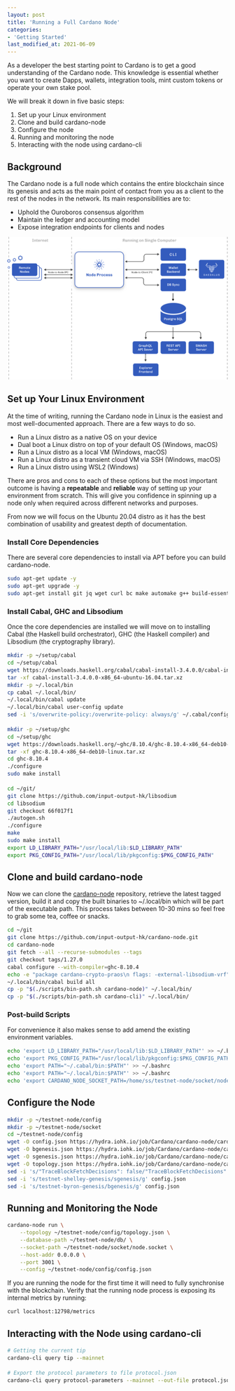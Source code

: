 ```yaml
---
layout: post
title: 'Running a Full Cardano Node'
categories:
- 'Getting Started'
last_modified_at: 2021-06-09
---
```


As a developer the best starting point to Cardano is to get a good understanding of the Cardano node. This knowledge is essential whether you want to create Dapps, wallets, integration tools, mint custom tokens or operate your own stake pool.

We will break it down in five basic steps:

1. Set up your Linux environment
2. Clone and build cardano-node
3. Configure the node
4. Running and monitoring the node
5. Interacting with the node using cardano-cli

## Background

The Cardano node is a full node which contains the entire blockchain since its genesis and acts as the main point of contact from you as a client to the rest of the nodes in the network. Its main responsibilities are to:

- Uphold the Ouroboros consensus algorithm
- Maintain the ledger and accounting model
- Expose integration endpoints for clients and nodes

 ![](/img/node_cardano_components_version_main.png)

## Set up Your Linux Environment

At the time of writing, running the Cardano node in Linux is the easiest and most well-documented approach. There are a few ways to do so.

- Run a Linux distro as a native OS on your device
- Dual boot a Linux distro on top of your default OS (Windows, macOS)
- Run a Linux distro as a local VM (Windows, macOS)
- Run a Linux distro as a transient cloud VM via SSH (Windows, macOS)
- Run a Linux distro using WSL2 (Windows)

There are pros and cons to each of these options but the most important outcome is having a **repeatable** and **reliable** way of setting up your environment from scratch. This will give you confidence in spinning up a node only when required across different networks and purposes.

From now we will focus on the Ubuntu 20.04 distro as it has the best combination of usability and greatest depth of documentation.

### Install Core Dependencies

There are several core dependencies to install via APT before you can build cardano-node.

```bash
sudo apt-get update -y
sudo apt-get upgrade -y
sudo apt-get install git jq wget curl bc make automake g++ build-essential pkg-config libffi-dev libgmp-dev libssl-dev libtinfo-dev libsystemd-dev zlib1g-dev libncursesw5 libncurses-dev libtinfo5 libtool autoconf htop net-tools chrony prometheus-node-exporter -y
```

### Install Cabal, GHC and Libsodium

Once the core dependencies are installed we will move on to installing Cabal (the Haskell build orchestrator), GHC (the Haskell compiler) and Libsodium (the cryptography library).

```bash
mkdir -p ~/setup/cabal
cd ~/setup/cabal
wget https://downloads.haskell.org/cabal/cabal-install-3.4.0.0/cabal-install-3.4.0.0-x86_64-ubuntu-16.04.tar.xz
tar -xf cabal-install-3.4.0.0-x86_64-ubuntu-16.04.tar.xz
mkdir -p ~/.local/bin
cp cabal ~/.local/bin/
~/.local/bin/cabal update
~/.local/bin/cabal user-config update
sed -i 's/overwrite-policy:/overwrite-policy: always/g' ~/.cabal/config

mkdir -p ~/setup/ghc
cd ~/setup/ghc
wget https://downloads.haskell.org/~ghc/8.10.4/ghc-8.10.4-x86_64-deb10-linux.tar.xz
tar -xf ghc-8.10.4-x86_64-deb10-linux.tar.xz
cd ghc-8.10.4
./configure
sudo make install

cd ~/git/
git clone https://github.com/input-output-hk/libsodium
cd libsodium
git checkout 66f017f1
./autogen.sh
./configure
make
sudo make install
export LD_LIBRARY_PATH="/usr/local/lib:$LD_LIBRARY_PATH"
export PKG_CONFIG_PATH="/usr/local/lib/pkgconfig:$PKG_CONFIG_PATH"
```


## Clone and build cardano-node

Now we can clone the [cardano-node](https://github.com/input-output-hk/cardano-node) repository, retrieve the latest tagged version, build it and copy the built binaries to ~/.local/bin which will be part of the executable path. This process takes between 10-30 mins so feel free to grab some tea, coffee or snacks. 

```bash
cd ~/git
git clone https://github.com/input-output-hk/cardano-node.git
cd cardano-node
git fetch --all --recurse-submodules --tags
git checkout tags/1.27.0
cabal configure --with-compiler=ghc-8.10.4
echo -e "package cardano-crypto-praos\n flags: -external-libsodium-vrf" >> cabal.project.local
~/.local/bin/cabal build all
cp -p "$(./scripts/bin-path.sh cardano-node)" ~/.local/bin/
cp -p "$(./scripts/bin-path.sh cardano-cli)" ~/.local/bin/
```

### Post-build Scripts

For convenience it also makes sense to add amend the existing environment variables.

```bash
echo 'export LD_LIBRARY_PATH="/usr/local/lib:$LD_LIBRARY_PATH"' >> ~/.bashrc
echo 'export PKG_CONFIG_PATH="/usr/local/lib/pkgconfig:$PKG_CONFIG_PATH"' >> ~/.bashrc
echo 'export PATH="~/.cabal/bin:$PATH"' >> ~/.bashrc
echo 'export PATH="~/.local/bin:$PATH"' >> ~/.bashrc
echo 'export CARDANO_NODE_SOCKET_PATH=/home/ss/testnet-node/socket/node.socket' >> ~/.bashrc
```

## Configure the Node


```bash
mkdir -p ~/testnet-node/config
mkdir -p ~/testnet-node/socket
cd ~/testnet-node/config
wget -O config.json https://hydra.iohk.io/job/Cardano/cardano-node/cardano-deployment/latest-finished/download/1/testnet-config.json
wget -O bgenesis.json https://hydra.iohk.io/job/Cardano/cardano-node/cardano-deployment/latest-finished/download/1/testnet-byron-genesis.json
wget -O sgenesis.json https://hydra.iohk.io/job/Cardano/cardano-node/cardano-deployment/latest-finished/download/1/testnet-shelley-genesis.json
wget -O topology.json https://hydra.iohk.io/job/Cardano/cardano-node/cardano-deployment/latest-finished/download/1/testnet-topology.json
sed -i 's/"TraceBlockFetchDecisions": false/"TraceBlockFetchDecisions": true/g' config.json
sed -i 's/testnet-shelley-genesis/sgenesis/g' config.json
sed -i 's/testnet-byron-genesis/bgenesis/g' config.json
```

## Running and Monitoring the Node

```bash
cardano-node run \
    --topology ~/testnet-node/config/topology.json \
    --database-path ~/testnet-node/db/ \
    --socket-path ~/testnet-node/socket/node.socket \
    --host-addr 0.0.0.0 \
    --port 3001 \
    --config ~/testnet-node/config/config.json
```

If you are running the node for the first time it will need to fully synchronise with the blockchain. Verify that the running node process is exposing its internal metrics by running:

```bash
curl localhost:12798/metrics
```

## Interacting with the Node using cardano-cli

```bash
# Getting the current tip
cardano-cli query tip --mainnet

# Export the protocol parameters to file protocol.json
cardano-cli query protocol-parameters --mainnet --out-file protocol.json 
```

